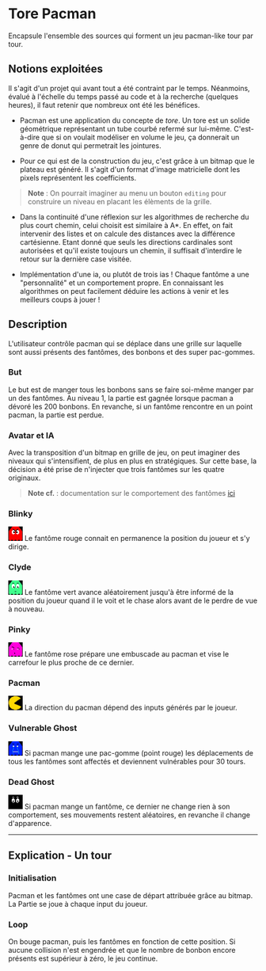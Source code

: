# Tore Pacman

Encapsule l'ensemble des sources qui forment un jeu pacman-like tour par tour.

## Notions exploitées

Il s'agit d'un projet qui avant tout a été contraint par le temps. Néanmoins, évalué à l'échelle du temps passé au code et à la recherche (quelques heures), il faut retenir que nombreux ont été les bénéfices.

+ Pacman est une application du concepte de *tore*. Un tore est un solide géométrique représentant un tube courbé refermé sur lui-même. C'est-à-dire que si on voulait modéliser en volume le jeu, ça donnerait un genre de donut qui permetrait les jointures.

+ Pour ce qui est de la construction du jeu, c'est grâce à un bitmap que le plateau est généré. Il s'agit d'un format d'image matricielle dont les pixels représentent les coefficients.

> **Note** : On pourrait imaginer au menu un bouton `editing` pour construire un niveau en placant les élèments de la grille.

+ Dans la continuité d'une réflexion sur les algorithmes de recherche du plus court chemin, celui choisit est similaire à A*. En effet, on fait intervenir des listes et on calcule des distances avec la différence cartésienne. Etant donné que seuls les directions cardinales sont autorisées et qu'il existe toujours un chemin, il suffisait d'interdire le retour sur la dernière case visitée.

+ Implémentation d'une ia, ou plutôt de trois ias ! Chaque fantôme a une "personnalité" et un comportement propre. En connaissant les algorithmes on peut facilement déduire les actions à venir et les meilleurs coups à jouer !

## Description

L'utilisateur contrôle pacman qui se déplace dans une grille sur laquelle sont aussi présents des fantômes, des bonbons et des super pac-gommes.

### But

Le but est de manger tous les bonbons sans se faire soi-même manger par un des fantômes. Au niveau 1, la partie est gagnée lorsque pacman a dévoré les 200 bonbons. En revanche, si un fantôme rencontre en un point pacman, la partie est perdue.

### Avatar et IA

Avec la transposition d'un bitmap en grille de jeu, on peut imaginer des niveaux qui s'intensifient, de plus en plus en stratégiques. Sur cette base, la décision a été prise de n'injecter que trois fantômes sur les quatre originaux.

> **Note cf.** : documentation sur le comportement des fantômes [ici](http://gameinternals.com/post/2072558330/understanding-pac-man-ghost-behavior)

### **Blinky**

![I'm a relative reference to a repository file](./Asset/ghost0.png) Le fantôme rouge connait en permanence la position du joueur et s'y dirige.

### **Clyde**

![I'm a relative reference to a repository file](./Asset/ghost1.png) Le fantôme vert avance aléatoirement jusqu'à être informé de la position du joueur quand il le voit et le chase alors avant de le perdre de vue à nouveau. 

### **Pinky**

![I'm a relative reference to a repository file](./Asset/ghost2.png) Le fantôme rose prépare une embuscade au pacman et vise le carrefour le plus proche de ce dernier. 

### **Pacman**

![I'm a relative reference to a repository file](./Asset/right.png) La direction du pacman dépend des inputs générés par le joueur. 

### **Vulnerable Ghost**

![I'm a relative reference to a repository file](./Asset/panic.png) Si pacman mange une pac-gomme (point rouge) les déplacements de tous les fantômes sont affectés et deviennent vulnérables pour 30 tours. 

### **Dead Ghost**

![I'm a relative reference to a repository file](./Asset/eye_only.png) Si pacman mange un fantôme, ce dernier ne change rien à son comportement, ses mouvements restent aléatoires, en revanche il change d'apparence. 

***

## Explication - Un tour

### Initialisation

Pacman et les fantômes ont une case de départ attribuée grâce au bitmap. La Partie se joue à chaque input du joueur.

### Loop

On bouge pacman, puis les fantômes en fonction de cette position. Si aucune collision n'est engendrée et que le nombre de bonbon encore présents est supérieur à zéro, le jeu continue.
